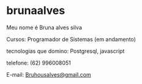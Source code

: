 # brunaalves
Meu nome é Bruna alves silva

Cursos: Programador de Sistemas (em andamento)

tecnologias que domino: Postgresql, javascript

telefone: (62) 996008051

E-mail: Bruhousalves@gmail.com
